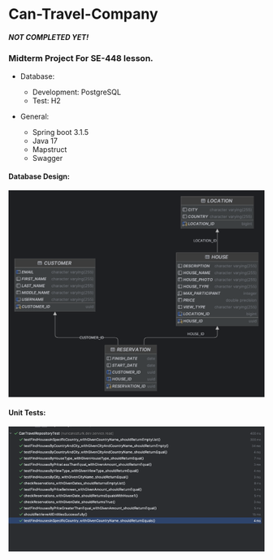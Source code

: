 # Can-Travel-Company
##### NOT COMPLETED YET!
### Midterm Project For SE-448 lesson.

- Database:
    - Development: PostgreSQL
    - Test: H2

- General:
    - Spring boot 3.1.5
    - Java 17
    - Mapstruct
    - Swagger

#### Database Design:

![db_design.png](image%2Fdb_design.png)

#### Unit Tests:

![unit_tests.png](image%2Funit_tests.png)